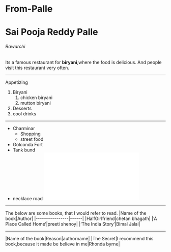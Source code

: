 # From-Palle
# Sai Pooja Reddy Palle
###### Bawarchi 
Its a famous restaurant for **biryani**,where the food is delicious.
And people visit this restaurant very often.

-----
Appetizing
1. Biryani
    1. chicken biryani
    2. mutton biryani
2. Desserts
3. cool drinks

--------
* Charminar
    * Shopping
    * street food
* Golconda Fort
* Tank bund
* necklace road
![My info](MyMedia.md)


------------
The below are some books, that I would refer to read.
|Name of the book|Author|
|----------------|------|
|HalfGirlfriend|chetan bhagath|
|‘A Place Called Home’|preeti shenoy|
|‘The India Story’|Bimal Jalal|

------
|Name of the book|Reason|authorname|
|The Secret|I recommend this book,because it made be believe in me|Rhonda byrne|

